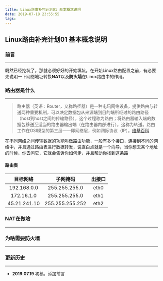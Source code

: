 ```yaml
---
title: Linux路由补完计划01 基本概念说明
date: 2019-07-18 23:55:55
tags:
---
```


## Linux路由补完计划01 基本概念说明

### 前言

---

既然已经挖坑了，那就必须好好的开始填坑，在开始Linux路由配置之前，有必要先说明一下网络地址转换**NAT**以及**防火墙**在Linux路由中的作用。

<!-- more -->

### 路由器是什么

---

> 路由器（英语：Router，又称路径器）是一种电讯网络设备，提供路由与转送两种重要机制，可以决定数据包从来源端到目的端所经过的路由路径（host到host之间的传输路径），这个过程称为路由；将路由器输入端的数据包移送至适当的路由器输出端（在路由器内部进行），这称为转送。路由工作在OSI模型的第三层——即网络层，例如网际协议（IP）。[维基百科](https://zh.wikipedia.org/wiki/%E8%B7%AF%E7%94%B1%E5%99%A8)

在不同网络之间传输数据的功能叫做路由功能，一般有多个接口，连接到不同的网络中，并且通过路由表进行数据转发，说直白点就是一个向导，当你想去某个地址的时候，你去问它，它就会告诉你如何走，并且帮助你找到这条路

#### 路由表

|目标网络|子网掩码|出接口|
| :---: | :---: | :---: |
|192.168.0.0|255.255.255.0|eth0|
|172.16.1.0|255.255.255.0|eth1|
|45.21.241.10|255.255.255.252|eth2|

### NAT在做啥

---

### 为啥需要防火墙

---

### 更新历史

---

* **2019.07.19** 初稿，添加前言
